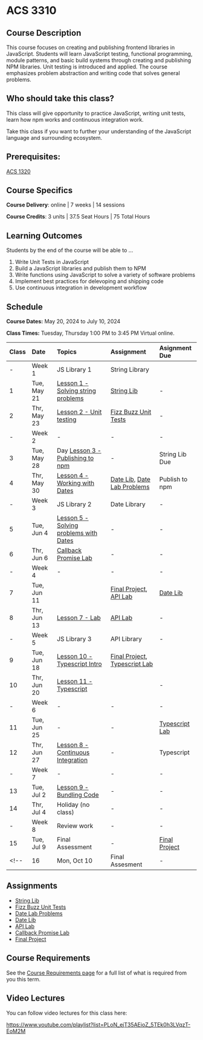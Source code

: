 # ACS 3310

<!-- | Course Section | Instructor | Slack Channel | Course Website | Instructor 1-on-1 |
| :---: | :---: | :---: | :---: | :---: |
| A | **@mitchell** | `#few-2-1-js-libs` | [make.sc/few2.1](https://make.sc/few2.1) | [Virtual Office](https://make.sc/mitchell-zoom) | -->
 
## Course Description

This course focuses on creating and publishing frontend libraries in JavaScript. Students will learn JavaScript testing, functional programming, module patterns, and basic build systems through creating and publishing NPM libraries. Unit testing is introduced and applied. The course emphasizes problem abstraction and writing code that solves general problems.

## Who should take this class?

This class will give opportunity to practice JavaScript, writing unit tests, learn how npm works and continuous integration work.

Take this class if you want to further your understanding of the JavaScript language and surrounding ecosystem.

## Prerequisites:  

[ACS 1320](https://github.com/Tech-at-DU/ACS-1320-JavaScript-Foundations)

## Course Specifics

**Course Delivery**: online | 7 weeks | 14 sessions

**Course Credits**: 3 units | 37.5 Seat Hours | 75 Total Hours

## Learning Outcomes

Students by the end of the course will be able to ...

1. Write Unit Tests in JavaScript
1. Build a JavaScript libraries and publish them to NPM
1. Write functions using JavaScript to solve a variety of software problems
1. Implement best practices for delevoping and shipping code
1. Use continuous integration in development workflow

## Schedule

**Course Dates:** May 20, 2024 to July 10, 2024

**Class Times:** Tuesday, Thursday 1:00 PM to 3:45 PM Virtual online.

| Class | Date | Topics | Assignment | Asignment Due |
|:------|:-----|:-------|:-----------|:--------------|
|  -    | Week 1 | JS Library 1 | String Library |  |
|  1    | Tue, May 21 | [Lesson 1 - Solving string problems] | [String Lib] | - |
|  2    | Thr, May 23 | [Lesson 2 - Unit testing] | [Fizz Buzz Unit Tests] | - |
|  -    | Week 2 | - | - | - |
|  3    | Tue, May 28 | Day [Lesson 3 - Publishing to npm] | - | String Lib Due |
|  4    | Thr, May 30 | [Lesson 4 - Working with Dates] | [Date Lib], [Date Lab Problems] | Publish to npm |
|  -    | Week 3 | JS Library 2 | Date Library | - |
|  5    | Tue, Jun 4 | [Lesson 5 - Solving problems with Dates] | - | - |
|  6    | Thr, Jun 6 | [Callback Promise Lab] | - | - |
|  -    | Week 4 | - | - | - |
|  7    | Tue, Jun 11 |  | [Final Project], [API Lab] | [Date Lib] |
|  8    | Thr, Jun 13 | [Lesson 7 - Lab] | [API Lab] | - |
|  -    | Week 5 | JS Library 3 | API Library | - |
|  9    | Tue, Jun 18 | [Lesson 10 - Typescript Intro] | [Final Project], [Typescript Lab] |  |
| 10    | Thr, Jun 20 | [Lesson 11 - Typescript] |  | - |
|  -    | Week 6 | - | - | - |
| 11    | Tue, Jun 25 | - | - | [Typescript Lab] |
| 12    | Thr, Jun 27 | [Lesson 8 - Continuous Integration] | - | Typescript |
|  -    | Week 7 | - | - | - |
| 13    | Tue, Jul 2 | [Lesson 9 - Bundling Code] | - | - |
| 14    | Thr, Jul 4 | Holiday (no class) | - | - |
|  -    | Week 8 | Review work | - | - |
| 15    | Tue, Jul 9 | Final Assessment | - | [Final Project] |
<!-- | 16    | Mon, Oct 10 | Final Assesment | - | - | -->

## Assignments
- [String Lib]
- [Fizz Buzz Unit Tests]
- [Date Lab Problems]
- [Date Lib]
- [API Lab]
- [Callback Promise Lab]
- [Final Project]

<!--  -->
[Lesson 1 - Solving string problems]: ./lessons/lesson-01.md
[Lesson 2 - Unit testing]: ./lessons/lesson-02-unit-testing.md
[Lesson 3 - Publishing to npm]: ./lessons/lesson-03-publishing.md
[Lesson 4 - Working with Dates]: ./lessons/lesson-04-dates.md
[Lesson 5 - Solving problems with Dates]: ./lessons/lesson-05.md
[Lesson 6 - Async JS]: ./lessons/lesson-06.md
[Lesson 7 - Lab]: ./lessons/lesson-07.md
[Lesson 8 - Continuous Integration]: ./lessons/lesson-08-continuous-integration.md
[Lesson 9 - Bundling Code]: ./lessons/lesson-09-bundling.md
[Lesson 10 - Typescript Intro]: ./lessons/lesson-10-typescript.md
[Lesson 11 - Typescript]: ./lessons/lesson-11.md
[Lesson 12]: ./lessons/lesson-12.md
[Lesson 13]: ./lessons/lesson-13.md

[GradeScope]: https://www.gradescope.com/courses/219049

[String Lib]: ./assignments/assignment-01-string-lib.md
[Publish to npm]: ./assignments/assignment-02.md
[Add Unit Tests]: ./assignments/assignment-03.md
[Date Lib]: assignments/assignment-07-date-lib.md
[Final Project]: ./assignments/assignment-09-api-lib.md
[Continuous Integration]: ./assignments/assignment-04.md
[Bundling code for distribution]: ./assignments/assignment-06.md
[Final Project]: assignments/assignment-09.md
[Fizz Buzz Unit Tests]: https://github.com/Tech-at-DU/fizz-buzz-test
[Date Lab Problems]: https://github.com/Tech-at-DU/JavaScript-Dates-lab
[API Lab]: https://github.com/Tech-at-DU/weather-api
[Typescript Lab]: https://github.com/Tech-at-DU/typescript-intro

[Callback Promise Lab]: https://github.com/Tech-at-DU/callbacks-and-promise

## Course Requirements 

See the [Course Requirements page](course-requirements.md) for a full list of what is required from you this term. 

## Video Lectures

You can follow video lectures for this class here: 

https://www.youtube.com/playlist?list=PLoN_ejT35AEioZ_5TEk0h3LVqzT-EoM2M

